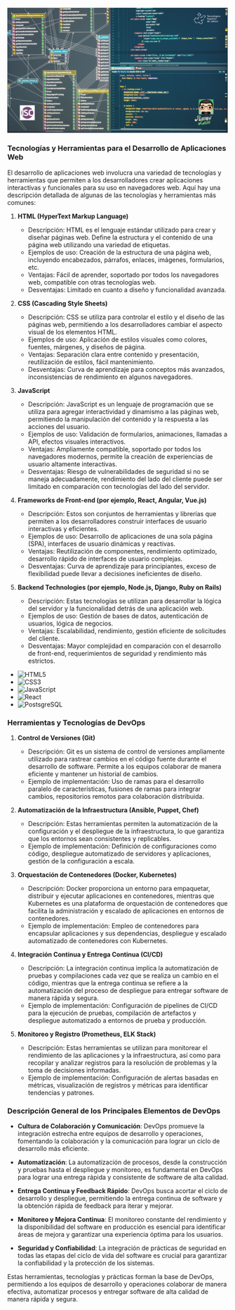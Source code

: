 ![](https://github.com/LeonRamos/Programaci-n_WEB/blob/main/Images/tec_web.jpg)

### Tecnologías y Herramientas para el Desarrollo de Aplicaciones Web

El desarrollo de aplicaciones web involucra una variedad de tecnologías y herramientas que permiten a los desarrolladores crear aplicaciones interactivas y funcionales para su uso en navegadores web. Aquí hay una descripción detallada de algunas de las tecnologías y herramientas más comunes:

1. **HTML (HyperText Markup Language)**
   - Descripción: HTML es el lenguaje estándar utilizado para crear y diseñar páginas web. Define la estructura y el contenido de una página web utilizando una variedad de etiquetas.
   - Ejemplos de uso: Creación de la estructura de una página web, incluyendo encabezados, párrafos, enlaces, imágenes, formularios, etc.
   - Ventajas: Fácil de aprender, soportado por todos los navegadores web, compatible con otras tecnologías web.
   - Desventajas: Limitado en cuanto a diseño y funcionalidad avanzada.

2. **CSS (Cascading Style Sheets)**
   - Descripción: CSS se utiliza para controlar el estilo y el diseño de las páginas web, permitiendo a los desarrolladores cambiar el aspecto visual de los elementos HTML.
   - Ejemplos de uso: Aplicación de estilos visuales como colores, fuentes, márgenes, y diseños de página.
   - Ventajas: Separación clara entre contenido y presentación, reutilización de estilos, fácil mantenimiento.
   - Desventajas: Curva de aprendizaje para conceptos más avanzados, inconsistencias de rendimiento en algunos navegadores.

3. **JavaScript**
   - Descripción: JavaScript es un lenguaje de programación que se utiliza para agregar interactividad y dinamismo a las páginas web, permitiendo la manipulación del contenido y la respuesta a las acciones del usuario.
   - Ejemplos de uso: Validación de formularios, animaciones, llamadas a API, efectos visuales interactivos.
   - Ventajas: Ampliamente compatible, soportado por todos los navegadores modernos, permite la creación de experiencias de usuario altamente interactivas.
   - Desventajas: Riesgo de vulnerabilidades de seguridad si no se maneja adecuadamente, rendimiento del lado del cliente puede ser limitado en comparación con tecnologías del lado del servidor.

4. **Frameworks de Front-end (por ejemplo, React, Angular, Vue.js)**
   - Descripción: Estos son conjuntos de herramientas y librerías que permiten a los desarrolladores construir interfaces de usuario interactivas y eficientes.
   - Ejemplos de uso: Desarrollo de aplicaciones de una sola página (SPA), interfaces de usuario dinámicas y reactivas.
   - Ventajas: Reutilización de componentes, rendimiento optimizado, desarrollo rápido de interfaces de usuario complejas.
   - Desventajas: Curva de aprendizaje para principiantes, exceso de flexibilidad puede llevar a decisiones ineficientes de diseño.

5. **Backend Technologies (por ejemplo, Node.js, Django, Ruby on Rails)**
   - Descripción: Estas tecnologías se utilizan para desarrollar la lógica del servidor y la funcionalidad detrás de una aplicación web.
   - Ejemplos de uso: Gestión de bases de datos, autenticación de usuarios, lógica de negocios.
   - Ventajas: Escalabilidad, rendimiento, gestión eficiente de solicitudes del cliente.
   - Desventajas: Mayor complejidad en comparación con el desarrollo de front-end, requerimientos de seguridad y rendimiento más estrictos.

* ![HTML5](https://img.shields.io/badge/html5-%23E34F26.svg?style=for-the-badge&logo=html5&logoColor=white)
* ![CSS3](https://img.shields.io/badge/css3-%231572B6.svg?style=for-the-badge&logo=css3&logoColor=white)
* ![JavaScript](https://img.shields.io/badge/javascript-%23323330.svg?style=for-the-badge&logo=javascript&logoColor=%23F7DF1E)
* ![React](https://img.shields.io/badge/React-100000?style=for-the-badge&logo=React&logoColor=00dafc&labelColor=222222&color=222222)
* ![PostsgreSQL](https://img.shields.io/badge/PostgreSQL-100000?style=for-the-badge&logo=PostgreSQL&logoColor=FFFFFF&labelColor=336791&color=336791)

### Herramientas y Tecnologías de DevOps

1. **Control de Versiones (Git)**
   - Descripción: Git es un sistema de control de versiones ampliamente utilizado para rastrear cambios en el código fuente durante el desarrollo de software. Permite a los equipos colaborar de manera eficiente y mantener un historial de cambios.
   - Ejemplo de implementación: Uso de ramas para el desarrollo paralelo de características, fusiones de ramas para integrar cambios, repositorios remotos para colaboración distribuida.

2. **Automatización de la Infraestructura (Ansible, Puppet, Chef)**
   - Descripción: Estas herramientas permiten la automatización de la configuración y el despliegue de la infraestructura, lo que garantiza que los entornos sean consistentes y replicables.
   - Ejemplo de implementación: Definición de configuraciones como código, despliegue automatizado de servidores y aplicaciones, gestión de la configuración a escala.

3. **Orquestación de Contenedores (Docker, Kubernetes)**
   - Descripción: Docker proporciona un entorno para empaquetar, distribuir y ejecutar aplicaciones en contenedores, mientras que Kubernetes es una plataforma de orquestación de contenedores que facilita la administración y escalado de aplicaciones en entornos de contenedores.
   - Ejemplo de implementación: Empleo de contenedores para encapsular aplicaciones y sus dependencias, despliegue y escalado automatizado de contenedores con Kubernetes.

4. **Integración Continua y Entrega Continua (CI/CD)**
   - Descripción: La integración continua implica la automatización de pruebas y compilaciones cada vez que se realiza un cambio en el código, mientras que la entrega continua se refiere a la automatización del proceso de despliegue para entregar software de manera rápida y segura.
   - Ejemplo de implementación: Configuración de pipelines de CI/CD para la ejecución de pruebas, compilación de artefactos y despliegue automatizado a entornos de prueba y producción.

5. **Monitoreo y Registro (Prometheus, ELK Stack)**
   - Descripción: Estas herramientas se utilizan para monitorear el rendimiento de las aplicaciones y la infraestructura, así como para recopilar y analizar registros para la resolución de problemas y la toma de decisiones informadas.
   - Ejemplo de implementación: Configuración de alertas basadas en métricas, visualización de registros y métricas para identificar tendencias y patrones.

### Descripción General de los Principales Elementos de DevOps

- **Cultura de Colaboración y Comunicación**: DevOps promueve la integración estrecha entre equipos de desarrollo y operaciones, fomentando la colaboración y la comunicación para lograr un ciclo de desarrollo más eficiente.

- **Automatización**: La automatización de procesos, desde la construcción y pruebas hasta el despliegue y monitoreo, es fundamental en DevOps para lograr una entrega rápida y consistente de software de alta calidad.

- **Entrega Continua y Feedback Rápido**: DevOps busca acortar el ciclo de desarrollo y despliegue, permitiendo la entrega continua de software y la obtención rápida de feedback para iterar y mejorar.

- **Monitoreo y Mejora Continua**: El monitoreo constante del rendimiento y la disponibilidad del software en producción es esencial para identificar áreas de mejora y garantizar una experiencia óptima para los usuarios.

- **Seguridad y Confiabilidad**: La integración de prácticas de seguridad en todas las etapas del ciclo de vida del software es crucial para garantizar la confiabilidad y la protección de los sistemas.

Estas herramientas, tecnologías y prácticas forman la base de DevOps, permitiendo a los equipos de desarrollo y operaciones colaborar de manera efectiva, automatizar procesos y entregar software de alta calidad de manera rápida y segura.

